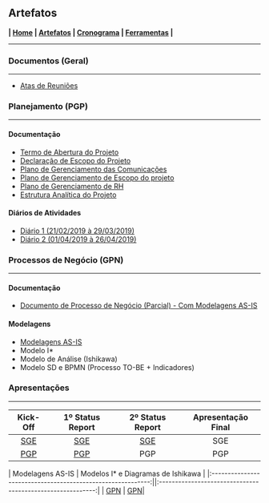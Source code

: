 ## Artefatos

**| [Home](https://github.com/jussararodrigues/4-periodo/blob/master/README.md) | 
[Artefatos](https://github.com/jussararodrigues/4-periodo/blob/master/pages/Artefatos.md) | 
[Cronograma](https://github.com/jussararodrigues/4-periodo/blob/master/pages/Cronograma.md) |
[Ferramentas](https://github.com/jussararodrigues/4-periodo/blob/master/pages/Ferramentas.md) |**

---

### Documentos (Geral)
---

- [Atas de Reuniões](https://github.com/jussararodrigues/4-periodo/tree/master/sge/Atas%20de%20Reuni%C3%B5es)

### Planejamento (PGP)
---

#### Documentação
- [Termo de Abertura do Projeto](https://github.com/jussararodrigues/4-periodo/blob/master/pgp/artefatos/Entregas%201/G-Suite%20-%20Termo%20de%20abertura%20de%20Projeto%20(Revisado).pdf)
- [Declaração de Escopo do Projeto](https://github.com/jussararodrigues/4-periodo/blob/master/pgp/artefatos/Entregas%202/Declara%C3%A7%C3%A3o%20de%20Escopo%20do%20Projeto%20.pdf)
- [Plano de Gerenciamento das Comunicações](https://github.com/jussararodrigues/4-periodo/blob/master/pgp/artefatos/Entregas%202/Plano%20de%20Gerenciamento%20das%20Comunica%C3%A7%C3%B5es.pdf)
- [Plano de Gerenciamento de Escopo do projeto](https://github.com/jussararodrigues/4-periodo/blob/master/pgp/artefatos/Entregas%202/Plano%20de%20Gerenciamento%20de%20Escopo%20do%20projeto.pdf)
- [Plano de Gerenciamento de RH](https://github.com/jussararodrigues/4-periodo/blob/master/pgp/artefatos/Entregas%202/Plano%20de%20Gerenciamento%20de%20RH.pdf)
- [Estrutura Analítica do Projeto](https://github.com/jussararodrigues/4-periodo/blob/master/pgp/artefatos/Entregas%202/EAP%20Descri%C3%A7%C3%A3o.pdf)

#### Diários de Atividades
- [Diário 1 (21/02/2019 à 29/03/2019)](https://github.com/jussararodrigues/4-periodo/blob/master/pgp/artefatos/Entregas%201/Di%C3%A1rio%20de%20Atividades%201%20(21-02%20-%2029-03).pdf)
- [Diário 2 (01/04/2019 à 26/04/2019)](https://github.com/jussararodrigues/4-periodo/blob/master/pgp/artefatos/Entregas%202/Di%C3%A1rio%20de%20Atividades%202%20(01_04%20%20-%2026_04).pdf)

### Processos de Negócio (GPN)
---

#### Documentação
- [Documento de Processo de Negócio (Parcial) - Com Modelagens AS-IS](https://github.com/jussararodrigues/4-periodo/blob/master/gpn/Plano%20de%20implanta%C3%A7%C3%A3o%20do%20m%C3%B3dulo%20de%20integra%C3%A7%C3%A3o%20%C3%BAnica%20.pdf)

#### Modelagens
- [Modelagens AS-IS](https://github.com/jussararodrigues/4-periodo/tree/master/gpn/Modelagens%20AS-IS)
- Modelo I*
- Modelo de Análise (Ishikawa)
- Modelo SD e BPMN (Processo TO-BE + Indicadores)

### Apresentações
---
| Kick-Off                                                | 1º Status Report                                          | 2º Status Report | Apresentação Final |
|:-------------------------------------------------------:|:---------------------------------------------------------:|:-------------:|:----------------:|
|[SGE](https://slides.com/myllenaalves/kickoff/fullscreen)|[SGE](https://slides.com/myllenaalves/kickoff-2/fullscreen)| [SGE](https://slides.com/myllenaalvesdelima/kickoff-1/fullscreen/)| SGE                |
|[PGP](https://slides.com/jussarasilva/kickoff/fullscreen)|[PGP](https://slides.com/jussarasilva/kickoff-1/fullscreen)| PGP              | PGP                |

| Modelagens AS-IS                                            | Modelos I* e Diagramas de Ishikawa                          |
|:-----------------------------------------------------------:||:----------------------------------------------------------:|
| [GPN](https://slides.com/myllenaalves/kickoff-1/fullscreen) | [GPN](https://slides.com/jussarasilva/kickoff-2/fullscreen/)|
